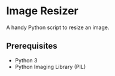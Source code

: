 # Image Resizer

A handy Python script to resize an image.

## Prerequisites 

- Python 3
- Python Imaging Library (PIL)
